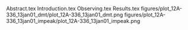 Abstract.tex
Introduction.tex
Observing.tex
Results.tex
figures/plot_12A-336_13jan01_dmt/plot_12A-336_13jan01_dmt.png
figures/plot_12A-336_13jan01_impeak/plot_12A-336_13jan01_impeak.png